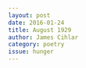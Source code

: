 ```yaml
---
layout: post 
date: 2016-01-24
title: August 1929
author: James Cihlar
category: poetry
issue: hunger
---
```

